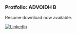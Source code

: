 ### Protfolio: ADVOIDH B        
Resume download now available.


[![LinkedIn](https://img.shields.io/badge/Go&nbsp;To&nbsp;Protfolio-%23d1e0ba.svg?style=for-the-badge&logo=html&logoColor=white)](https://advoidh-b.github.io/profile/alpha.html)